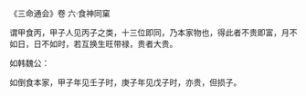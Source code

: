 《三命通会》卷 六·食神同窠

谓甲食丙，甲子人见丙子之类，十三位即同，乃本家物也，得此者不贵即富，月不如日，日不如时，若互换生旺带禄，贵者大贵。

如韩魏公：

如倒食本家，甲子年见壬子时，庚子年见戊子时，亦贵，但损子。


